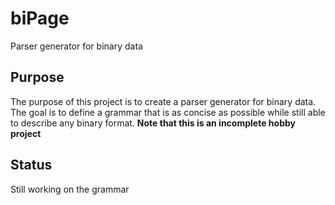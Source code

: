 # biPage
Parser generator for binary data

## Purpose
The purpose of this project is to create a parser generator for binary data. The goal is to define a grammar that is as concise as possible while still able to describe any binary format.
**Note that this is an incomplete hobby project**

## Status
Still working on the grammar
